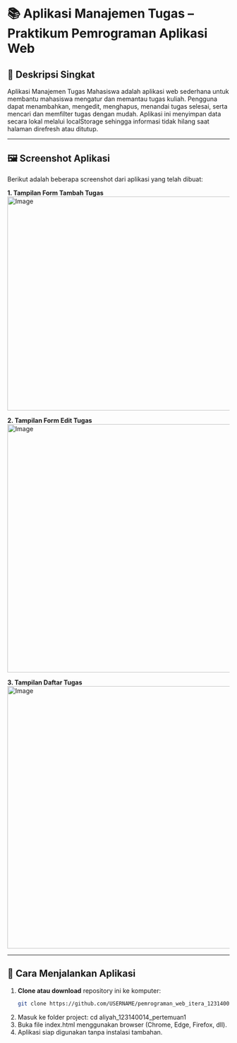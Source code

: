 # 📚 Aplikasi Manajemen Tugas – Praktikum Pemrograman Aplikasi Web

## 📝 Deskripsi Singkat  
Aplikasi Manajemen Tugas Mahasiswa adalah aplikasi web sederhana untuk membantu mahasiswa mengatur dan memantau tugas kuliah. Pengguna dapat menambahkan, mengedit, menghapus, menandai tugas selesai, serta mencari dan memfilter tugas dengan mudah. Aplikasi ini menyimpan data secara lokal melalui localStorage sehingga informasi tidak hilang saat halaman direfresh atau ditutup.

---

## 🖼️ Screenshot Aplikasi  

Berikut adalah beberapa screenshot dari aplikasi yang telah dibuat:

**1. Tampilan Form Tambah Tugas**  
<img width="878" height="485" alt="Image" src="https://github.com/user-attachments/assets/0b96a7d6-3c18-4483-815b-39c6a08e6105" />

**2. Tampilan Form Edit Tugas**  
<img width="577" height="563" alt="Image" src="https://github.com/user-attachments/assets/245601ad-56ac-48f5-9ee9-89c87043a438" />

**3. Tampilan Daftar Tugas**  
<img width="890" height="595" alt="Image" src="https://github.com/user-attachments/assets/691c85ac-0860-48c7-b2d4-5fb205643741" />

---

## 🚀 Cara Menjalankan Aplikasi  

1. **Clone atau download** repository ini ke komputer:
   ```bash
   git clone https://github.com/USERNAME/pemrograman_web_itera_123140014.git
2. Masuk ke folder project:
cd aliyah_123140014_pertemuan1
3. Buka file index.html menggunakan browser (Chrome, Edge, Firefox, dll).
4. Aplikasi siap digunakan tanpa instalasi tambahan.
